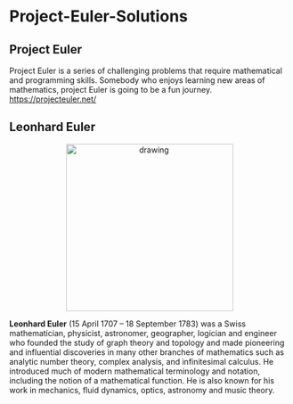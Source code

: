 # Project-Euler-Solutions

## Project Euler
Project Euler is a series of challenging problems that require mathematical and programming skills. Somebody who enjoys learning new areas of mathematics, project Euler is going to be a fun journey.\
https://projecteuler.net/
## Leonhard Euler

<p align="center"><img src="https://upload.wikimedia.org/wikipedia/commons/d/d7/Leonhard_Euler.jpg" alt="drawing" width="300"/></p>

**Leonhard Euler** (15 April 1707 – 18 September 1783) was a Swiss mathematician, physicist, astronomer, geographer,
logician and engineer who founded the study of graph theory and topology and made pioneering and influential discoveries
in many other branches of mathematics such as analytic number theory, complex analysis, and infinitesimal calculus.
He introduced much of modern mathematical terminology and notation,
including the notion of a mathematical function. He is also known for his work in mechanics, fluid dynamics, optics, astronomy and music theory.


